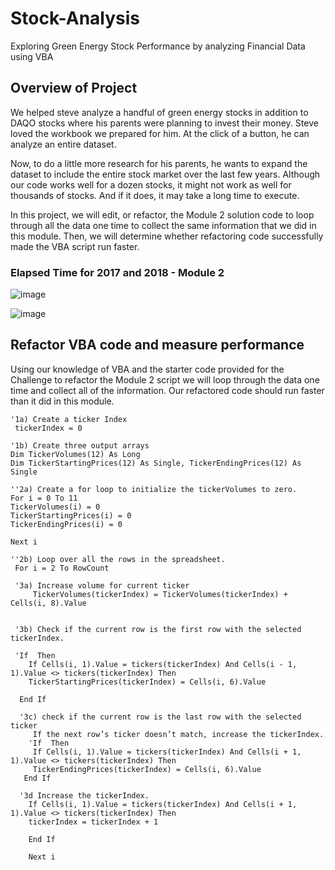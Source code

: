 # Stock-Analysis
Exploring Green Energy Stock Performance by analyzing Financial Data using VBA

## Overview of Project
We helped steve analyze a handful of green energy stocks in addition to DAQO stocks where his parents were planning to invest their money. Steve loved the workbook we prepared for him. At the click of a button, he can analyze an entire dataset. 

Now, to do a little more research for his parents, he wants to expand the dataset to include the entire stock market over the last few years. Although our code works well for a dozen stocks, it might not work as well for thousands of stocks. And if it does, it may take a long time to execute.

In this project, we will edit, or refactor, the Module 2 solution code to loop through all the data one time to collect the same information that we did in this module. Then, we will determine whether refactoring code successfully made the VBA script run faster.

### Elapsed Time for 2017 and 2018 - Module 2 

![image](https://user-images.githubusercontent.com/78935551/110395578-61ac3180-803c-11eb-80a1-b554a74b477c.png)

![image](https://user-images.githubusercontent.com/78935551/110395592-67a21280-803c-11eb-80e0-f814f48cce99.png)


## Refactor VBA code and measure performance
Using our knowledge of VBA and the starter code provided for the Challenge to refactor the Module 2 script we will loop through the data one time and collect all of the information. Our refactored code should run faster than it did in this module.

    '1a) Create a ticker Index
     tickerIndex = 0

    '1b) Create three output arrays
    Dim TickerVolumes(12) As Long
    Dim TickerStartingPrices(12) As Single, TickerEndingPrices(12) As Single
    
    ''2a) Create a for loop to initialize the tickerVolumes to zero.
    For i = 0 To 11
    TickerVolumes(i) = 0
    TickerStartingPrices(i) = 0
    TickerEndingPrices(i) = 0
       
    Next i
            
    ''2b) Loop over all the rows in the spreadsheet.
     For i = 2 To RowCount
    
     '3a) Increase volume for current ticker
         TickerVolumes(tickerIndex) = TickerVolumes(tickerIndex) + Cells(i, 8).Value
    
        
     '3b) Check if the current row is the first row with the selected tickerIndex.
       
     'If  Then
        If Cells(i, 1).Value = tickers(tickerIndex) And Cells(i - 1, 1).Value <> tickers(tickerIndex) Then
        TickerStartingPrices(tickerIndex) = Cells(i, 6).Value
           
      End If
        
      '3c) check if the current row is the last row with the selected ticker
         If the next row’s ticker doesn’t match, increase the tickerIndex.
        'If  Then
         If Cells(i, 1).Value = tickers(tickerIndex) And Cells(i + 1, 1).Value <> tickers(tickerIndex) Then
         TickerEndingPrices(tickerIndex) = Cells(i, 6).Value
       End If

      '3d Increase the tickerIndex.
        If Cells(i, 1).Value = tickers(tickerIndex) And Cells(i + 1, 1).Value <> tickers(tickerIndex) Then
        tickerIndex = tickerIndex + 1
        
        End If
        
        Next i
        



